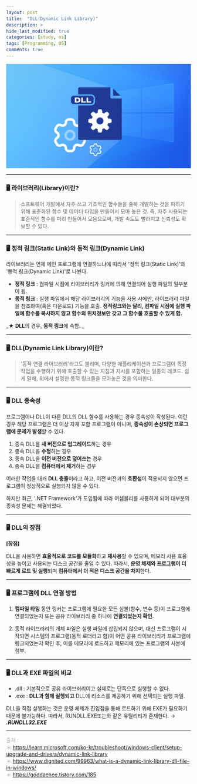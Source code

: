 ```yaml
---
layout: post
title:  "DLL(Dynamic Link Library)"
description: >
hide_last_modified: true
categories: [study, os]
tags: [Programming, OS]
comments: true
---
```


<p align="center">
  <img src="../../../assets/img/blog/os/dll_img.png">
</p>

----

### 🖥️ 라이브러리(Library)이란?
>소프트웨어 개발에서 자주 쓰고 기초적인 함수들을 중복 개발하는 것을 피하기 위해 표준화된 함수 및 데이터 타입을 만들어서 모아 놓은 것.
즉, 자주 사용되는 표준적인 함수를 미리 만들어서 모음으로써, 개발 속도도 빨라지고 신뢰성도 확보할 수 있다. 


-----

### 🖥️ 정적 링크(Static Link)와 동적 링크(Dynamic Link)

라이브러리는 언제 메인 프로그램에 연결하느냐에 따라서 '정적 링크(Static Link)'와 '동적 링크(Dynamic Link)'로 나뉜다.

- **정적 링크** : 컴파일 시점에 라이브러리가 링커에 의해 연결되어 실행 파일의 일부분이 됨.
- **동적 링크** : 실행 파일에서 해당 라이브러리의 기능을 사용 시에만, 라이브러리 파일을 참조하여(혹은 다운로드) 기능을 호출.
**정적링크와는 달리, 컴파일 시점에 실행 파일에 함수를 복사하지 않고 함수의 위치정보만 갖고 그 함수를 호출할 수 있게 함.**

_★ **DLL**의 경우, **동적 링크**에 속함. _

-----

### 🖥️ DLL(Dynamic Link Library)이란?
> '동적 연결 라이브러리'라고도 불리며, 다양한 애플리케이션과 프로그램이 특정 작업을 수행하기 위해 호출할 수 있는 지침과 지시를 포함하는 일종의 레코드.
쉽게 말해, 위에서 설명한 동적 링크들을 모아놓은 것을 의미한다.

-----
### 🖥️ DLL 종속성 
프로그램이나 DLL이 다른 DLL의 DLL 함수를 사용하는 경우 종속성이 작성된다.
이런 경우 해당 프로그램은 더 이상 자체 포함 프로그램이 아니며, **종속성이 손상되면 프로그램에 문제가 발생**할 수 있다.

>
1. 종속 DLL을 **새 버전으로 업그레이드**하는 경우
2. 종속 DLL을 **수정**하는 경우
3. 종속 DLL을 **이전 버전으로 덮어쓰는** 경우
4. 종속 DLL을 **컴퓨터에서 제거**하는 경우

이러한 작업을 대개 **DLL 충돌**이라고 하고, 이전 버전과의 **호환성**이 적용되지 않으면 프로그램이 정상적으로 실행되지 않을 수 있다.

하지만 최근, '.NET Framework'가 도입됨에 따라 어셈블리를 사용하게 되어 대부분의 종속성 문제는 해결되었다.

-----
### 🖥️ DLL의 장점

**[장점]**

DLL을 사용하면 **효율적으로 코드를 모듈화**하고 **재사용**할 수 있으며, 메모리 사용 효율성을 높이고 사용되는 디스크 공간을 줄일 수 있다. 
따라서, **운영 체제와 프로그램이 더 빠르게 로드 및 실행**되며 **컴퓨터에서 더 적은 디스크 공간을 차지**한다.

-----
### 🖥️ 프로그램에 DLL 연결 방법

1. **컴파일 타임** 동안 링커는 프로그램에 필요한 모든 심볼(함수, 변수 등)이 프로그램에 연결되었는지 또는 공유 라이브러리 중 하나에 **연결되었는지 확인**.

2. 동적 라이브러리의 개체 파일은 실행 파일에 삽입되지 않으며, 대신 프로그램이 시작되면 시스템의 프로그램(동적 로더라고 함)이 어떤 공유 라이브러리가 프로그램에 링크되었는지 확인 후, 이를 메모리에 로드하고 메모리에 있는 프로그램의 사본에 첨부.

-----
### 🖥️ DLL과 EXE 파일의 비교
- .dll : 기본적으로 공유 라이브러리이고 실제로는 단독으로 실행할 수 없다. 
- .exe : **DLL과 함께 실행되고** DLL에 리소스를 제공하기 위해 선택되는 실행 파일.

DLL을 직접 실행하는 것은 운영 체제가 진입점을 통해 로드하기 위해 EXE가 필요하기 때문에 불가능하다. 
따라서, RUNDLL.EXE또는와 같은 유틸리티가 존재한다. → **_.RUNDLL32.EXE_**

-----

<span style="font-size:14px; color:darkgray;"> 출처 : <br>
＊ https://learn.microsoft.com/ko-kr/troubleshoot/windows-client/setup-upgrade-and-drivers/dynamic-link-library<br>
＊ https://www.dignited.com/99963/what-is-a-dynamic-link-library-dll-file-in-windows/ <br>
＊ https://goddaehee.tistory.com/185 <br>
</span>